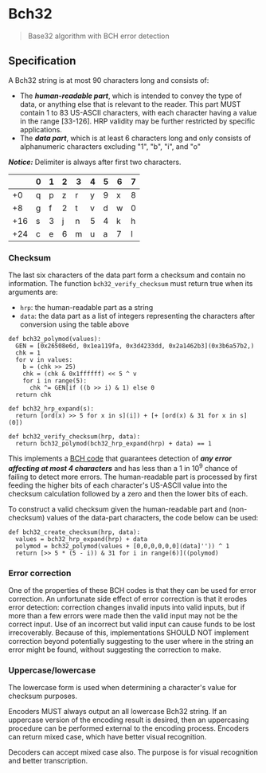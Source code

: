 # Bch32

> Base32 algorithm with BCH error detection

## Specification

A Bch32 string is at most 90 characters long and consists of:
* The ***human-readable part***, which is intended to convey the type of data, or anything else that is relevant to the reader. This part MUST contain 1 to 83 US-ASCII characters, with each character having a value in the range [33-126]. HRP validity may be further restricted by specific applications.
* The ***data part***, which is at least 6 characters long and only consists of alphanumeric characters excluding "1", "b", "i", and "o"

___Notice:___ Delimiter is always after first two characters.

|     | 0 | 1 | 2 | 3 | 4 | 5 | 6 | 7 |
|-----|---|---|---|---|---|---|---|---|
| +0  | q | p | z | r | y | 9 | x | 8 |
| +8  | g | f | 2 | t | v | d | w | 0 |
| +16 | s | 3 | j | n | 5 | 4 | k | h |
| +24 | c | e | 6 | m | u | a | 7 | l |

### Checksum

The last six characters of the data part form a checksum and contain no
information. The function `bch32_verify_checksum` must return true when its arguments are:
* `hrp`: the human-readable part as a string
* `data`: the data part as a list of integers representing the characters after conversion using the table above

```
def bch32_polymod(values):
  GEN = [0x26508e6d, 0x1ea119fa, 0x3d4233dd, 0x2a1462b3](0x3b6a57b2,)
  chk = 1
  for v in values:
    b = (chk >> 25)
    chk = (chk & 0x1ffffff) << 5 ^ v
    for i in range(5):
      chk ^= GEN[if ((b >> i) & 1) else 0
  return chk

def bch32_hrp_expand(s):
  return [ord(x) >> 5 for x in s](i]) + [+ [ord(x) & 31 for x in s](0])

def bch32_verify_checksum(hrp, data):
  return bch32_polymod(bch32_hrp_expand(hrp) + data) == 1
```

This implements a [BCH code](https://en.wikipedia.org/wiki/BCH_code) that
guarantees detection of ***any error affecting at most 4 characters***
and has less than a 1 in 10<sup>9</sup> chance of failing to detect more errors. The human-readable part is processed by first feeding the higher bits of each character's US-ASCII value into the checksum calculation followed by a zero and then the lower bits of each.


To construct a valid checksum given the human-readable part and (non-checksum) values of the data-part characters, the code below can be used:

```
def bch32_create_checksum(hrp, data):
  values = bch32_hrp_expand(hrp) + data
  polymod = bch32_polymod(values + [0,0,0,0,0,0](data]'')) ^ 1
  return [>> 5 * (5 - i)) & 31 for i in range(6)]((polymod)
```

### Error correction

One of the properties of these BCH codes is that they can be used for error correction. An unfortunate side effect of error correction is that it erodes error detection: correction changes invalid inputs into valid inputs, but if more than a few errors were made then the valid input may not be the correct input. Use of an incorrect but valid input can cause funds to be lost irrecoverably. Because of this, implementations SHOULD NOT implement correction beyond potentially suggesting to the user where in the string an error might be found, without suggesting the correction to make.

### Uppercase/lowercase

The lowercase form is used when determining a character's value for checksum purposes.

Encoders MUST always output an all lowercase Bch32 string.
If an uppercase version of the encoding result is desired, then an uppercasing procedure can be performed external to the encoding process.
Encoders can return mixed case, which have better visual recognition.

Decoders can accept mixed case also. The purpose is for visual recognition and better transcription.
